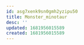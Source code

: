 ```yaml
---
id: asg7xenk9sn0gmh2yzipu50
title: Monster_minotaur
desc: ''
updated: 1681956015589
created: 1681956015589
---
```

